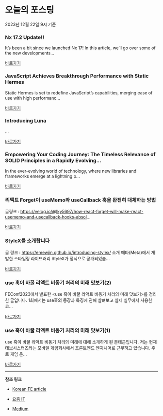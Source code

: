 # 오늘의 포스팅 
2023년 12월 22일 9시 기준 

### Nx 17.2 Update!! 

 It’s been a bit since we launched Nx 17! In this article, we’ll go over some of the new developments... 

 [바로가기](https://medium.com/nrwl/nx-17-2-update-b8f23ec42cbb?responsesOpen=true&sortBy=REVERSE_CHRON&source=topic_portal_recommended_stories---------0-84----------javascript----------f8d22202_c00e_4bfa_92b2_47961d55824a-------) 

### JavaScript Achieves Breakthrough Performance with Static Hermes 

 Static Hermes is set to redefine JavaScript’s capabilities, merging ease of use with high performanc... 

 [바로가기](https://medium.com/@elves.silva.vieira/javascript-achieves-breakthrough-performance-with-static-hermes-6286b0ac8ef7?responsesOpen=true&sortBy=REVERSE_CHRON&source=topic_portal_recommended_stories---------0-84----------typescript----------870bd81d_568f_4991_899d_3cbd22366a3b-------) 

### Introducing Luna 

 ... 

 [바로가기](https://medium.com/@zmzlois/introducing-luna-e70d3ece36e1?responsesOpen=true&sortBy=REVERSE_CHRON&source=topic_portal_recommended_stories---------0-84----------frontend----------e11ed101_999b_454f_a582_11b800004368-------) 

### Empowering Your Coding Journey: The Timeless Relevance of SOLID Principles in a Rapidly Evolving… 

 In the ever-evolving world of technology, where new libraries and frameworks emerge at a lightning p... 

 [바로가기](https://medium.com/@pahwakaran/empowering-your-coding-journey-the-timeless-relevance-of-solid-principles-in-a-rapidly-evolving-de8f1129df69?responsesOpen=true&sortBy=REVERSE_CHRON&source=topic_portal_recommended_stories---------0-84----------reactjs----------fb5db309_52c2_407c_8084_c62312df4e13-------) 

###  리액트 Forget이 useMemo와 useCallback 훅을 완전히 대체하는 방법 

 글링크 : https://velog.io/@lky5697/how-react-forget-will-make-react-usememo-and-usecallback-hooks-absol... 

 [바로가기](https://kofearticle.substack.com/p/korean-fe-article-forget-usememo) 

###  StyleX를 소개합니다 

 글 링크 : https://emewjin.github.io/introducing-stylex/ 소개 메타(Meta)에서 개발한 스타일링 라이브러리 StyleX가 정식으로 공개되었습... 

 [바로가기](https://kofearticle.substack.com/p/korean-fe-article-stylex) 

### use 훅이 바꿀 리액트 비동기 처리의 미래 맛보기(2) 

 FEConf2023에서 발표한 <use 훅이 바꿀 리액트 비동기 처리의 미래 맛보기>를 정리한 글입니다. 1회에서는 use훅의 등장과 특징에 관해 살펴보고 실제 실무에서 사용한 코... 

 [바로가기](https://yozm.wishket.com/magazine/detail/2374/) 

### use 훅이 바꿀 리액트 비동기 처리의 미래 맛보기(1) 

 use 훅이 바꿀 리액트 비동기 처리의 미래에 대해 소개하게 된 문태근입니다. 저는 현재 데브시스터즈라는 모바일 게임회사에서 프론트엔드 엔지니어로 근무하고 있습니다. 주로 게임 운... 

 [바로가기](https://yozm.wishket.com/magazine/detail/2373/) 

---

**참조 링크**

- [Korean FE article](https://kofearticle.substack.com) 

- [요즘 IT](https://yozm.wishket.com/magazine) 

- [Medium](https://medium.com) 

